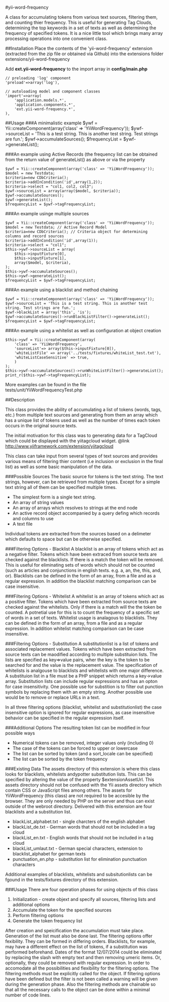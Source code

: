 #yii-word-frequency

A class for accumulating tokens from various text sources, filtering them, and counting thier frequency.
This is useful for generating Tag Clouds, determining the top keywords in a set of texts as well as
determining the frequency of specified tokens. It is a nice little tool which brings many array processing 
operations into one convenient class.

##Installation
Place the contents of the 'yii-word-frequency' extension (extracted from the zip file 
or obtained via Github) into the extensions folder extensions/yii-word-frequency 

Add **ext.yii-word-frequency** to the import array in **config/main.php**
	
	
	// preloading 'log' component
	'preload'=>array('log'),

	// autoloading model and component classes
	'import'=>array(
		'application.models.*',
		'application.components.*',
		'ext.yii-word-frequency.*', 
	),

##Usage
###A minimalistic example
	$ywf = Yii::createComponent(array('class' => 'YiiWordFrequency'));
	$ywf->sourceList = 'This is a test string. This is another test string. Test strings are fun.';
	$ywf->accumulateSources();
	$frequencyList = $ywf->generateList();

###An example using Active Records 
(the frequency list can be obtained from the return value of generateList() as above 
 or via the property 

	$ywf = Yii::createComponent(array('class' => 'YiiWordFrequency'));
	$model = new Testdata;
	$criteria=new CDbCriteria();
	$criteria->addInCondition('id',array(1,2)); 
	$criteria->select = "col1, col2, col3";
	$ywf->sourceList = array(array($model, $criteria));
	$ywf->accumulateSources();
	$ywf->generateList();
	$frequencyList = $ywf->tagFrequencyList;

###An example usinge multiple sources

	$ywf = Yii::createComponent(array('class' => 'YiiWordFrequency'));
	$model = new Testdata; // Active Record Model
	$criteria=new CDbCriteria(); // Criteria object for determining columns and record sources
	$criteria->addInCondition('id',array(1)); 
	$criteria->select = "col1";
	$this->ywf->sourceList = array(
		$this->inputFixture[0],
		$this->inputFixture[1],
		array($model, $criteria),
	);
	$this->ywf->accumulateSources();
	$this->ywf->generateList();
	$frequencyList = $ywf->tagFrequencyList;

###An example using a blacklist and method chaining 

	$ywf = Yii::createComponent(array('class' => 'YiiWordFrequency'));
	$ywf->sourceList = 'This is a test string. This is another test string. Test strings are fun.';
	$ywf->blackList = array('this', 'is');
	$ywf->accumulateSources()->runBlackListFilter()->generateList();
	$frequencyList = $ywf->tagFrequencyList;

###An example using a whitelist as well as configuration at object creation 

	$this->ywf = Yii::createComponent(array(
		'class' => 'YiiWordFrequency',
		'sourceList'=> array($this->inputFixture[0]),
		'whiteListFile' => array('../tests/fixtures/whiteList_test.txt'),
		'whiteListCaseSensitive' => true,
		)
	);
	$this->ywf->accumulateSources()->runWhiteListFilter()->generateList();
	print_r($this->ywf->tagFrequencyList);

More examples can be found in the file tests/unit/YiiWordFrequencyTest.php

##Description

This class provides the ability of accumulating a list of tokens (words, tags, etc.) from 
multiple text sources and generating from them an array which has a unique list of tokens used 
as well as the number of times each token occurs in the original source texts.

The initial motivation for this class was to generating data for a TagCloud which 
could be displayed with the yiitagcloud widget.
@link http://www.yiiframework.com/extension/yiitagcloud

This class can take input from several types of text sources and provides various means 
of filtering thier content (i.e inclusion or exclusion in the final list) as well as some 
basic manipulation of the data.

###Possible Sources
The basic source for tokens is the text string. The text strings, however, can be retrieved from 
multiple types. Except for a simple text string all of them can be specified multiple times.
* The simplest form is a single text string.
* An array of string values
* An array of arrays which resolves to strings at the end node
* An active record object accompanied by a query defing which records and columns to use 
* A text file

Individual tokens are extracted from the sources based on a delimeter which defaults to
space but can be otherwise specified.

###Filtering Options - Blacklist
A blacklist is an array of tokens which act as a negative filter. Tokens which have been extraced
from source texts are checked against the blacklists. If there is a match the token will be removed.
This is useful for eliminating sets of words which should not be counted (such as articles 
and conjunctions in english texts. e.g. a, an, the, this, and, or).
Blacklists can be defined in the form of an array, from a file and as a regular expression. 
In addition the blacklist matching comparison can be case insensitive.

###Filtering Options - Whitelist
A whitelist is an array of tokens which act as a positive filter. Tokens which have been extracted
from source texts are checked against the whitelists. Only if there is a match will the the 
token be counted. A potnetial use for this is to count the frequency of a specific set of words
in a set of texts. 
Whitelist usage is analagous to blacklists. They can be defined in the form of an array, from 
a file and as a regular expression. In addition whitelist matching comparison can be case insensitive.

###Filtering Options - Substitution
A substitutionlist is a list of tokens and associated replacement values. Tokens which have been 
extracted from source texts can be maodified according to multiple substituion lists. The lists are 
specified as key=>value pairs, wher the key is the token to be searched for and the value is the
replacement value. The specification of whitelists is analgouse to blacklists and whitelists with
one major difference. A substituion list in a file must be a PHP snippet which returns a key->value 
array. Substitution lists can include regular expressions and has an opton for case insensitivity.
One possible use for substition is to filter out punction symbols by replacing them with an empty string.
Another possible use would be to remove or replace URLs in a text. 

In all three filtering options (blacklist, whitelist and substitutionlist) the case insensitive option 
is ignored for regular expressions, as case insensitive behavior can be specified
in the regular expression itself.

###Additional Options
The resulting token list can be modified in four possible ways
* Numerical tokens can be removed, integer values only (including 0)
* The case of the tokens can be forced to upper or lowercase
* The list can be sorted by token (and a sort_locale can be specified)
* The list can be sorted by the token frequency
 
###Existing Data
The assets directory of this extension is where this class looks for blacklists, whitelists andypotter
substitution lists. This can be specified by altering the value of the property $extensionAssetUrl. 
This assets directory should not be confused with the Yii assets directory which contain CSS or 
JavaScript files among others. The assets for YiiWordFrequency (this class) are not required to 
be accesible by the browser. They are only needed by PHP on the server and thus can exist outside
of the webroot directory.
Delivered with this extension are four blacklists and a substitution list. 
* blackList_alphabet.txt 	- single charcters of the english alphabet
* blackList_de.txt			- German words that should not be included in a tag cloud
* blackList_en.txt			- English words that should not be included in a tag cloud
* blackList_umlaut.txt		- German special characters, extension to blacklist_alphabet for german texts
* punctuation_en.php		- substitution list for elimination punctuation characters
 
Additional examples of blacklists, whitelists and subsitutionlists can be fgound in the tests/fixtures
directory of this extension.
 
###Usage
There are four operation phases for using objects of this class
1. Initialization - create objext and specify all sources, filtering lists and additional options
2. Accumulate the token for the specified sources
3. Perform filtering options
4. Generate the token frequency list 

After creation and speicification the accumulation must take place. Generation of the list must also 
be done last. The filtering options offer fexibility. They can be formed in differing orders. 
Blacklists, for example, may have a different effect on the list of tokens, if a substitution
was performed beforehand. Dates of the format 12/07/2014 could be eliminated by replacing the slash 
with empty text and then removing umeric items. Or, optionally, they could be removed with regular
expression. In order to accomodate all the possibilities and flexibility for the filtering options.
The filtering methods must be explicitly called for the object. If filtering options have been defined
but the filter is not been called a warning will be given during the generation phase.
Also the filtering methods are chainable so that all the necessary calls to the object can 
be done within a minimal number of code lines.